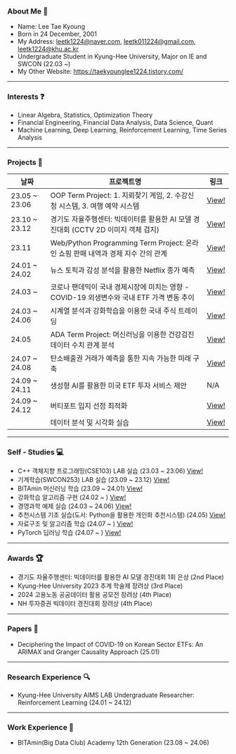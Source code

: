 ### About Me 👋

- Name: Lee Tae Kyoung
- Born in 24 December, 2001
- My Address: leetk1224@naver.com, leetk011224@gmail.com, leetk1224@khu.ac.kr
- Undergraduate Student in Kyung-Hee University, Major on IE and SWCON (22.03 ~)
- My Other Website: https://taekyounglee1224.tistory.com/

---

### Interests ❓

- Linear Algebra, Statistics, Optimization Theory
- Financial Engineering, Financial Data Analysis, Data Science, Quant
- Machine Learning, Deep Learning, Reinforcement Learning, Time Series Analysis

---

### Projects 📘

<table>
  <thead>
    <tr>
      <th>날짜</th>
      <th>프로젝트명</th>
      <th>링크</th>
    </tr>
  </thead>
  <tbody>
    <tr>
      <td>23.05 ~ 23.06</td>
      <td>OOP Term Project: 1. 지뢰찾기 게임, 2. 수강신청 시스템, 3. 여행 예약 시스템</td>
      <td><a href="https://github.com/taekyounglee1224/KHU-School-Projects/tree/main/OOP%20(CSE103)/Projects">View!</a></td>
    </tr>
    <tr>
      <td>23.10 ~ 23.12</td>
      <td>경기도 자율주행센터: 빅데이터를 활용한 AI 모델 경진대회 (CCTV 2D 이미지 객체 검지)</td>
      <td><a href="https://github.com/taekyounglee1224/KyungGI-Self-Driving-Car-AI-Contest">View!</a></td>
    </tr>
    <tr>
      <td>23.11</td>
      <td>Web/Python Programming Term Project: 온라인 쇼핑 판매 내역과 경제 지수 간의 관계</td>
      <td><a href="https://github.com/taekyounglee1224/KHU-School-Projects/tree/main/Web%20Python%20Programming%20(SWCON104)/Projects">View!</a></td>
    </tr>
    <tr>
      <td>24.01 ~ 24.02</td>
      <td>뉴스 토픽과 감성 분석을 활용한 Netflix 종가 예측</td>
      <td><a href="https://github.com/skier-song9/bitamin_winter_proj">View!</a></td>
    </tr>
    <tr>
      <td>24.03 ~</td>
      <td>코로나 팬데믹이 국내 경제시장에 미치는 영향 - COVID-19 외생변수와 국내 ETF 가격 변동 추이</td>
      <td><a href="https://github.com/taekyounglee1224/Finance-Project">View!</a></td>
    </tr>
    <tr>
      <td>24.03 ~ 24.06</td>
      <td>시계열 분석과 강화학습을 이용한 국내 주식 트레이딩</td>
      <td><a href="https://github.com/skier-song9/bitamin1213_trading">View!</a></td>
    </tr>
    <tr>
      <td>24.05</td>
      <td>ADA Term Project: 머신러닝을 이용한 건강검진 데이터 수치 관계 분석</td>
      <td><a href="https://github.com/taekyounglee1224/KHU_IE_SWCON/tree/main/ADA%20(SWCON372)/Term%20Project">View!</a></td>
    </tr>
    <tr>
      <td>24.07 ~ 24.08</td>
      <td>탄소배출권 거래가 예측을 통한 지속 가능한 미래 구축</td>
      <td><a href="https://github.com/taekyounglee1224/bitamin_12_conf">View!</a></td>
    </tr>
    <tr>
      <td>24.09 ~ 24.11</td>
      <td>생성형 AI를 활용한 미국 ETF 투자 서비스 제안</td>
      <td>N/A</td>
    </tr>
    <tr>
      <td>24.09 ~ 24.12</td>
      <td>버티포트 입지 선정 최적화</td>
      <td><a href="https://github.com/taekyounglee1224/Data_Capstone">View!</a></td>
    </tr>
    <tr>
      <td></td>
      <td>데이터 분석 및 시각화 실습</td>
      <td><a href="https://github.com/taekyounglee1224/Data-Science/tree/main">View!</a></td>
    </tr>
  </tbody>
</table>


---
### Self - Studies 💻

- C++ 객체지향 프로그래밍(CSE103) LAB 실습 (23.03 ~ 23.06) <a href = "https://github.com/taekyounglee1224/KHU-School-Projects/tree/main/OOP%20(CSE103)/Lab%20Excercises">View!</a>
- 기계학습(SWCON253) LAB 실습 (23.09 ~ 23.12) <a href = "https://github.com/taekyounglee1224/KHU-School-Projects/tree/main/Machine%20Learning%20(SWCON253)">View!</a>
- BITAmin 머신러닝 학습 (23.09 ~ 24.01) <a href = "https://github.com/taekyounglee1224/Bitamin">View!</a>
- 강화학습 알고리즘 구현 (24.02 ~ ) <a href = "https://github.com/taekyounglee1224/Reinforcement-Learning/tree/main/Algorithms">View!</a>
- 경영과학 예제 실습 (24.03 ~ 24.06) <a href = "https://github.com/taekyounglee1224/KHU-School-Projects/tree/main/Operations%20Research%20(IE301)">View!</a>
- 추천시스템 기초 실습(도서: Python을 활용한 개인화 추천시스템) (24.05) <a href = "https://github.com/taekyounglee1224/Personalized-Recommendation-System-using-Python/tree/main/codes">View!</a>
- 자료구조 및 알고리즘 학습 (24.07 ~ ) <a href = "https://github.com/taekyounglee1224/DS_ALGO">View!</a>
- PyTorch 딥러닝 학습 (24.07 ~ ) <a href = "https://github.com/taekyounglee1224/Pytorch_DL">View!</a>

---
### Awards 🏆

- 경기도 자율주행센터: 빅데이터를 활용한 AI 모델 경진대회 1회 은상 (2nd Place)
- Kyung-Hee University 2023 추계 학술제 장려상 (3rd Place)
- 2024 고용노동 공공데이터 활용 공모전 장려상 (4th Place)
- NH 투자증권 빅데이터 경진대회 장려상 (4th Place)

---
### Papers 📄
- Deciphering the Impact of COVID-19 on Korean Sector ETFs: An ARIMAX and Granger Causality Approach (25.01)


  
---
### Research Experience 🔍

- Kyung-Hee University AIMS LAB Undergraduate Researcher: Reinforcement Learning (24.01 ~ 24.12)

---
### Work Experience 📝

- BITAmin(Big Data Club) Academy 12th Generation (23.08 ~ 24.06) 


  
<!--
**taekyounglee1224/taekyounglee1224** is a ✨ _special_ ✨ repository because its `README.md` (this file) appears on your GitHub profile.

Here are some ideas to get you started:

- 🔭 I’m currently working on ...
- 🌱 I’m currently learning ...
- 👯 I’m looking to collaborate on ...
- 🤔 I’m looking for help with ...
- 💬 Ask me about ...
- 📫 How to reach me: ...
- 😄 Pronouns: ...
- ⚡ Fun fact: ...
-->
